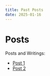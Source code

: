 ```yaml
---
title: Past Posts
date: 2025-01-16
---
```


# Posts
Posts and Writings:

- [Post 1](post1.html)
- [Post 2](post2.html)
